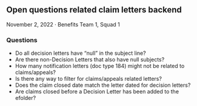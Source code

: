## Open questions related claim letters backend

November 2, 2022 · Benefits Team 1, Squad 1

### Questions
- Do all decision letters have “null” in the subject line?
- Are there non-Decision Letters that also have null subjects?
- How many notification letters (doc type 184) might not be related to claims/appeals?
- Is there any way to filter for claims/appeals related letters?
- Does the claim closed date match the letter dated for decision letters?
- Are claims closed before a Decision Letter has been added to the efolder?
